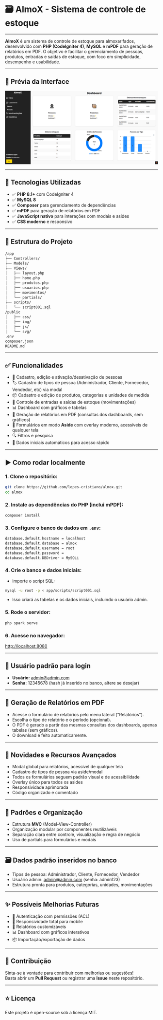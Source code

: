 # 🗃️ AlmoX - Sistema de controle de estoque

---

**AlmoX** é um sistema de controle de estoque para almoxarifados, desenvolvido com **PHP (CodeIgniter 4)**, **MySQL** e **mPDF** para geração de relatórios em PDF.
O objetivo é facilitar o gerenciamento de pessoas, produtos, entradas e saídas de estoque, com foco em simplicidade, desempenho e usabilidade.

---

## 📸 Prévia da Interface

![Interface](./1.png)

---

## 🔧 Tecnologias Utilizadas

-   ✅ **PHP 8.1+** com CodeIgniter 4
-   ✅ **MySQL 8**
-   ✅ **Composer** para gerenciamento de dependências
-   ✅ **mPDF** para geração de relatórios em PDF
-   ✅ **JavaScript nativo** para interações com modais e asides
-   ✅ **CSS moderno** e responsivo

---

## 📁 Estrutura do Projeto

```
/app
├── Controllers/
├── Models/
├── Views/
│   ├── layout.php
│   ├── home.php
│   ├── produtos.php
│   ├── usuarios.php
│   ├── movimentos/
│   └── partials/
├── scripts/
│   └── script001.sql
/public
│   ├── css/
│   ├── img/
│   ├── js/
│   └── svg/
.env
composer.json
README.md
```

---

## ✅ Funcionalidades

-   👤 Cadastro, edição e ativação/desativação de pessoas
-   🏷️ Cadastro de tipos de pessoa (Administrador, Cliente, Fornecedor, Vendedor, etc) via modal
-   📦 Cadastro e edição de produtos, categorias e unidades de medida
-   🔄 Controle de entradas e saídas de estoque (movimentações)
-   📊 Dashboard com gráficos e tabelas
-   🧾 Geração de relatórios em PDF (consultas dos dashboards, sem gráficos)
-   🌙 Formulários em modo **Aside** com overlay moderno, acessíveis de qualquer tela
-   🔍 Filtros e pesquisa
-   💾 Dados iniciais automáticos para acesso rápido

---

## ▶️ Como rodar localmente

### 1. Clone o repositório:

```bash
git clone https://github.com/lopes-cristiano/almox.git
cd almox
```

### 2. Instale as dependências do PHP (inclui mPDF):

```bash
composer install
```

### 3. Configure o banco de dados em `.env`:

```
database.default.hostname = localhost
database.default.database = almox
database.default.username = root
database.default.password =
database.default.DBDriver = MySQLi
```

### 4. Crie o banco e dados iniciais:

-   Importe o script SQL:

```bash
mysql -u root -p < app/scripts/script001.sql
```

-   Isso criará as tabelas e os dados iniciais, incluindo o usuário admin.

### 5. Rode o servidor:

```bash
php spark serve
```

### 6. Acesse no navegador:

[http://localhost:8080](http://localhost:8080)

---

## 👤 Usuário padrão para login

-   **Usuário:** admin@admin.com
-   **Senha:** 12345678 (hash já inserido no banco, altere se desejar)

---

## 📄 Geração de Relatórios em PDF

-   Acesse o formulário de relatórios pelo menu lateral ("Relatórios").
-   Escolha o tipo de relatório e o período (opcional).
-   O PDF é gerado a partir das mesmas consultas dos dashboards, apenas tabelas (sem gráficos).
-   O download é feito automaticamente.

---

## 🧩 Novidades e Recursos Avançados

-   Modal global para relatórios, acessível de qualquer tela
-   Cadastro de tipos de pessoa via aside/modal
-   Todos os formulários seguem padrão visual e de acessibilidade
-   Overlay único para todos os asides
-   Responsividade aprimorada
-   Código organizado e comentado

---

## 📌 Padrões e Organização

-   Estrutura **MVC** (Model-View-Controller)
-   Organização modular por componentes reutilizáveis
-   Separação clara entre controle, visualização e regra de negócio
-   Uso de partials para formulários e modais

---

## 🗃️ Dados padrão inseridos no banco

-   Tipos de pessoa: Administrador, Cliente, Fornecedor, Vendedor
-   Usuário admin: admin@admin.com (senha: admin123)
-   Estrutura pronta para produtos, categorias, unidades, movimentações

---

## ✨ Possíveis Melhorias Futuras

-   🔐 Autenticação com permissões (ACL)
-   📱 Responsividade total para mobile
-   📄 Relatórios customizáveis
-   📊 Dashboard com gráficos interativos
-   📦 Importação/exportação de dados

---

## 🤝 Contribuição

Sinta-se à vontade para contribuir com melhorias ou sugestões!  
Basta abrir um **Pull Request** ou registrar uma **Issue** neste repositório.

---

## ⭐ Licença

Este projeto é open-source sob a licença MIT.
